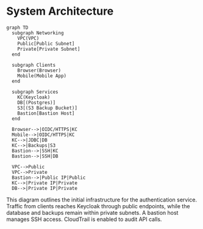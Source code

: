 # System Architecture

```mermaid
graph TD
  subgraph Networking
    VPC(VPC)
    Public[Public Subnet]
    Private[Private Subnet]
  end

  subgraph Clients
    Browser(Browser)
    Mobile(Mobile App)
  end

  subgraph Services
    KC(Keycloak)
    DB[(Postgres)]
    S3[(S3 Backup Bucket)]
    Bastion[Bastion Host]
  end

  Browser-->|OIDC/HTTPS|KC
  Mobile-->|OIDC/HTTPS|KC
  KC-->|JDBC|DB
  KC-->|Backups|S3
  Bastion-->|SSH|KC
  Bastion-->|SSH|DB

  VPC-->Public
  VPC-->Private
  Bastion-->|Public IP|Public
  KC-->|Private IP|Private
  DB-->|Private IP|Private
```

This diagram outlines the initial infrastructure for the authentication service. Traffic from clients reaches Keycloak through public endpoints, while the database and backups remain within private subnets. A bastion host manages SSH access. CloudTrail is enabled to audit API calls.
